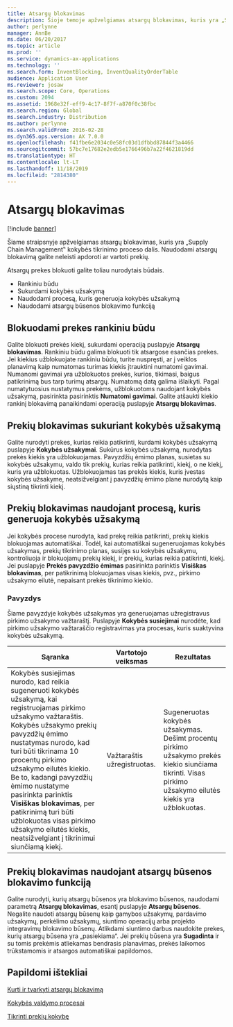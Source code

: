 ```yaml
---
title: Atsargų blokavimas
description: Šioje temoje apžvelgiamas atsargų blokavimas, kuris yra „Supply Chain Management‟ kokybės tikrinimo proceso dalis. Naudodami atsargų blokavimą galite neleisti apdoroti ar vartoti prekių.
author: perlynne
manager: AnnBe
ms.date: 06/20/2017
ms.topic: article
ms.prod: ''
ms.service: dynamics-ax-applications
ms.technology: ''
ms.search.form: InventBlocking, InventQualityOrderTable
audience: Application User
ms.reviewer: josaw
ms.search.scope: Core, Operations
ms.custom: 2094
ms.assetid: 1968e32f-eff9-4c17-8f7f-a870f0c38fbc
ms.search.region: Global
ms.search.industry: Distribution
ms.author: perlynne
ms.search.validFrom: 2016-02-28
ms.dyn365.ops.version: AX 7.0.0
ms.openlocfilehash: f41fbe6e2034c0e58fc03d1dfbbd87844f3a4466
ms.sourcegitcommit: 57bc7e17682e2edb5e1766496b7a22f4621819dd
ms.translationtype: HT
ms.contentlocale: lt-LT
ms.lasthandoff: 11/18/2019
ms.locfileid: "2814380"
---
```

# <a name="inventory-blocking"></a>Atsargų blokavimas

[!include [banner](../includes/banner.md)]

Šiame straipsnyje apžvelgiamas atsargų blokavimas, kuris yra „Supply Chain Management‟ kokybės tikrinimo proceso dalis. Naudodami atsargų blokavimą galite neleisti apdoroti ar vartoti prekių.

Atsargų prekes blokuoti galite toliau nurodytais būdais.
-   Rankiniu būdu
-   Sukurdami kokybės užsakymą
-   Naudodami procesą, kuris generuoja kokybės užsakymą
-   Naudodami atsargų būsenos blokavimo funkciją

## <a name="blocking-items-manually"></a>Blokuodami prekes rankiniu būdu
Galite blokuoti prekės kiekį, sukurdami operaciją puslapyje **Atsargų blokavimas**. Rankiniu būdu galima blokuoti tik atsargose esančias prekes. Jei kiekius užblokuojate rankiniu būdu, turite nuspręsti, ar į veiklos planavimą kaip numatomas turimas kiekis įtrauktini numatomi gavimai. Numanomi gavimai yra užblokuotos prekės, kurios, tikimasi, baigus patikrinimą bus tarp turimų atsargų. Numatomą datą galima išlaikyti. Pagal numatytuosius nustatymus prekėms, užblokuotoms naudojant kokybės užsakymą, pasirinkta pasirinktis **Numatomi gavimai**. Galite atšaukti kiekio rankinį blokavimą panaikindami operaciją puslapyje **Atsargų blokavimas**.

## <a name="blocking-items-by-creating-a-quality-order"></a>Prekių blokavimas sukuriant kokybės užsakymą
Galite nurodyti prekes, kurias reikia patikrinti, kurdami kokybės užsakymą puslapyje **Kokybės užsakymai**. Sukūrus kokybės užsakymą, nurodytas prekės kiekis yra užblokuojamas. Pavyzdžių ėmimo planas, susietas su kokybės užsakymu, valdo tik prekių, kurias reikia patikrinti, kiekį, o ne kiekį, kuris yra užblokuotas. Užblokuojamas tas prekės kiekis, kuris įvestas kokybės užsakyme, neatsižvelgiant į pavyzdžių ėmimo plane nurodytą kaip siųstiną tikrinti kiekį.

## <a name="blocking-items-by-using-a-process-that-generates-a-quality-order"></a>Prekių blokavimas naudojant procesą, kuris generuoja kokybės užsakymą
Jei kokybės procese nurodyta, kad prekę reikia patikrinti, prekių kiekis blokuojamas automatiškai. Todėl, kai automatiškai sugeneruojamas kokybės užsakymas, prekių tikrinimo planas, susijęs su kokybės užsakymu, kontroliuoja ir blokuojamų prekių kiekį, ir prekių, kurias reikia patikrinti, kiekį. Jei puslapyje **Prekės pavyzdžio ėmimas** pasirinkta parinktis **Visiškas blokavimas**, per patikrinimą blokuojamas visas kiekis, pvz., pirkimo užsakymo eilutė, nepaisant prekės tikrinimo kiekio.
### <a name="example"></a>Pavyzdys

Šiame pavyzdyje kokybės užsakymas yra generuojamas užregistravus pirkimo užsakymo važtaraštį. Puslapyje **Kokybės susiejimai** nurodėte, kad pirkimo užsakymo važtaraščio registravimas yra procesas, kuris suaktyvina kokybės užsakymą.

|Sąranka                                                                     |Vartotojo veiksmas                 |Rezultatas             |
|--------------------------------------------------------------------------|----------------------------|-------------------|
| Kokybės susiejimas nurodo, kad reikia sugeneruoti kokybės užsakymą, kai registruojamas pirkimo užsakymo važtaraštis. Kokybės užsakymo prekių pavyzdžių ėmimo nustatymas nurodo, kad turi būti tikrinama 10 procentų pirkimo užsakymo eilutės kiekio. Be to, kadangi pavyzdžių ėmimo nustatyme pasirinkta parinktis **Visiškas blokavimas**, per patikrinimą turi būti užblokuotas visas pirkimo užsakymo eilutės kiekis, neatsižvelgiant į tikrinimui siunčiamą kiekį. | Važtaraštis užregistruotas. | Sugeneruotas kokybės užsakymas. Dešimt procentų pirkimo užsakymo prekės kiekio siunčiama tikrinti. Visas pirkimo užsakymo eilutės kiekis yra užblokuotas. |

## <a name="blocking-items-by-using-inventory-status-blocking"></a>Prekių blokavimas naudojant atsargų būsenos blokavimo funkciją
Galite nurodyti, kurių atsargų būsenos yra blokavimo būsenos, naudodami parametrą **Atsargų blokavimas**, esantį puslapyje **Atsargų būsenos**.  Negalite naudoti atsargų būsenų kaip gamybos užsakymų, pardavimo užsakymų, perkėlimo užsakymų, siuntimo operacijų arba projekto integravimų blokavimo būsenų. Atlikdami siuntimo darbus naudokite prekes, kurių atsargų būsena yra „pasiekiama“. Jei prekių būsena yra **Sugadinta** ir su tomis prekėmis atliekamas bendrasis planavimas, prekės laikomos trūkstamomis ir atsargos automatiškai papildomos.



<a name="additional-resources"></a>Papildomi ištekliai
--------

[Kurti ir tvarkyti atsargų blokavimą](tasks/create-maintain-inventory-blocking.md)

[Kokybės valdymo procesai](quality-management-processes.md)

[Tikrinti prekių kokybę](tasks/inspect-quality-goods.md)
